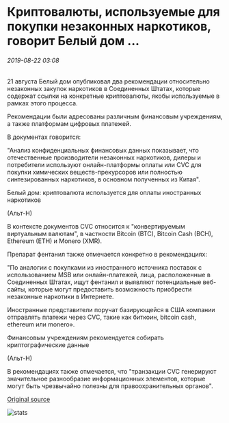 # Криптовалюты, используемые для покупки незаконных наркотиков, говорит Белый дом ...

###### 2019-08-22 03:08

21 августа Белый дом опубликовал два рекомендации относительно незаконных закупок наркотиков в Соединенных Штатах, которые содержат ссылки на конкретные криптовалюты, якобы используемые в рамках этого процесса.

Рекомендации были адресованы различным финансовым учреждениям, а также платформам цифровых платежей.

В документах говорится:

"Анализ конфиденциальных финансовых данных показывает, что отечественные производители незаконных наркотиков, дилеры и потребители используют онлайн-платформы оплаты или CVC для покупки химических веществ-прекурсоров или полностью синтезированных наркотиков, в основном полученных из Китая".

Белый дом: криптовалюта используется для оплаты иностранных наркотиков

(Альт-Н)

В контексте документов CVC относится к "конвертируемым виртуальным валютам", в частности Bitcoin (BTC), Bitcoin Cash (BCH), Ethereum (ETH) и Monero (XMR).

Препарат фентанил также отмечается конкретно в рекомендациях:

"По аналогии с покупками из иностранного источника поставок с использованием MSB или онлайн-платежей, лица, расположенные в Соединенных Штатах, ищут фентанил и выявляют потенциальные веб-сайты, которые могут предоставить возможность приобрести незаконные наркотики в Интернете.

Иностранные представители поручат базирующейся в США компании отправлять платежи через CVC, такие как биткоин, bitcoin cash, ethereum или monero».

Финансовым учреждениям рекомендуется собирать криптографические данные

(Альт-Н)

В рекомендациях также отмечается, что "транзакции CVC генерируют значительное разнообразие информационных элементов, которые могут быть чрезвычайно полезны для правоохранительных органов".

[Original source](https://cointelegraph.com/news/cryptocurrencies-used-to-buy-illicit-drugs-says-white-house)

![stats](https://c.statcounter.com/11760860/0/a89fa40b/1/ "stats")